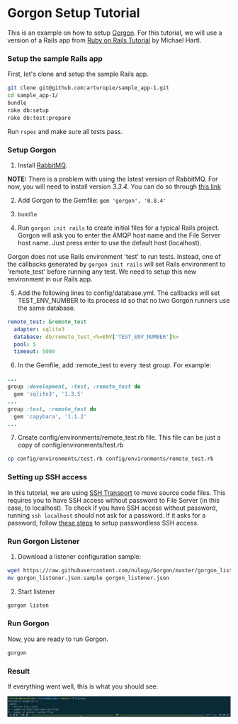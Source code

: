 # Gorgon Setup Tutorial

This is an example on how to setup [Gorgon](https://github.com/nulogy/Gorgon). For this tutorial, we will use a version of a Rails app from [Ruby on Rails Tutorial](https://www.railstutorial.org/) by Michael Hartl.

### Setup the sample Rails app

First, let's clone and setup the sample Rails app.

```bash
git clone git@github.com:arturopie/sample_app-1.git
cd sample_app-1/
bundle
rake db:setup
rake db:test:prepare
```

Run `rspec` and make sure all tests pass.


### Setup Gorgon

1. Install [RabbitMQ](https://www.rabbitmq.com/download.html).

**NOTE:** There is a problem with using the latest version of RabbitMQ. For now, you will need to install version *3.3.4*. You can do so through [this link](http://www.rabbitmq.com/releases/)

2. Add Gorgon to the Gemfile: `gem 'gorgon', '0.8.4'`

3. `bundle`

4. Run `gorgon init rails` to create initial files for a typical Rails project. Gorgon will ask you to enter the AMQP host name and the File Server host name. Just press enter to use the default host (localhost). 

  Gorgon does not use Rails environment 'test' to run tests. Instead, one of the callbacks generated by `gorgon init rails` will set Rails environment to 'remote_test' before running any test. We need to setup this new environment in our Rails app.

5. Add the following lines to config/database.yml. The callbacks will set TEST_ENV_NUMBER to its process id so that no two Gorgon runners use the same database.

  ```yml
  remote_test: &remote_test
    adapter: sqlite3
    database: db/remote_test_<%=ENV['TEST_ENV_NUMBER']%>
    pool: 5
    timeout: 5000
  ```

6. In the Gemfile, add :remote_test to every :test group. For example:

  ```ruby
  ...
  group :development, :test, :remote_test do
    gem 'sqlite3', '1.3.5'
  ...
  group :test, :remote_test do
    gem 'capybara', '1.1.2'
  ...
  ```


7. Create config/environments/remote_test.rb file. This file can be just a copy of config/environments/test.rb

  ```bash
  cp config/environments/test.rb config/environments/remote_test.rb
  ```

### Setting up SSH access

In this tutorial, we are using [SSH Transport](/rsync_transport.md) to move source code files. This requires you to have SSH access without password to File Server (in this case, to localhost). 
To check if you have SSH access without password, running ```ssh localhost``` should not ask for a password. If it asks for a password, follow [these steps](http://www.linuxproblem.org/art_9.html) to setup passwordless SSH access.

### Run Gorgon Listener

1. Download a listener configuration sample:

  ```bash
  wget https://raw.githubusercontent.com/nulogy/Gorgon/master/gorgon_listener.json.sample
  mv gorgon_listener.json.sample gorgon_listener.json
  ```

2. Start listener

  ```bash
  gorgon listen
  ```

### Run Gorgon

Now, you are ready to run Gorgon. 

  ```bash
  gorgon
  ```

### Result

If everything went well, this is what you should see:

![image](/gorgon-done-screenshot.png)

 
